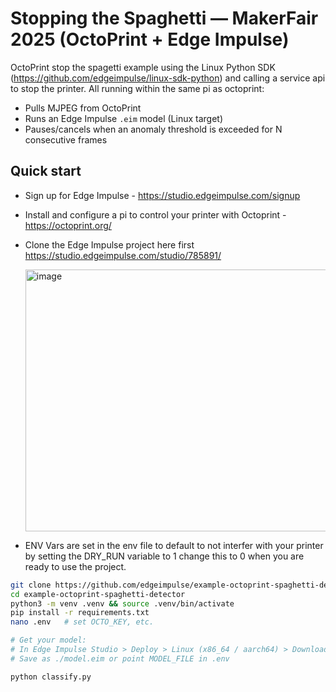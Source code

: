 # Stopping the Spaghetti — MakerFair 2025 (OctoPrint + Edge Impulse)

OctoPrint stop the spagetti example using the Linux Python SDK (https://github.com/edgeimpulse/linux-sdk-python) and calling a service api to stop the printer. All running within the same pi as octoprint:
- Pulls MJPEG from OctoPrint
- Runs an Edge Impulse `.eim` model (Linux target)
- Pauses/cancels when an anomaly threshold is exceeded for N consecutive frames


## Quick start

- Sign up for Edge Impulse - https://studio.edgeimpulse.com/signup

- Install and configure a pi to control your printer with Octoprint - https://octoprint.org/

- Clone the Edge Impulse project here first https://studio.edgeimpulse.com/studio/785891/

  <img width="843" height="419" alt="image" src="https://github.com/user-attachments/assets/8d800156-f449-49da-b6bd-31c8cb5362b3" />


- ENV Vars are set in the env file to default to not interfer with your printer by setting the DRY_RUN variable to 1 change this to 0 when you are ready to use the project.

```bash
git clone https://github.com/edgeimpulse/example-octoprint-spaghetti-detector
cd example-octoprint-spaghetti-detector
python3 -m venv .venv && source .venv/bin/activate
pip install -r requirements.txt
nano .env   # set OCTO_KEY, etc.

# Get your model:
# In Edge Impulse Studio > Deploy > Linux (x86_64 / aarch64) > Download .eim
# Save as ./model.eim or point MODEL_FILE in .env

python classify.py
```


